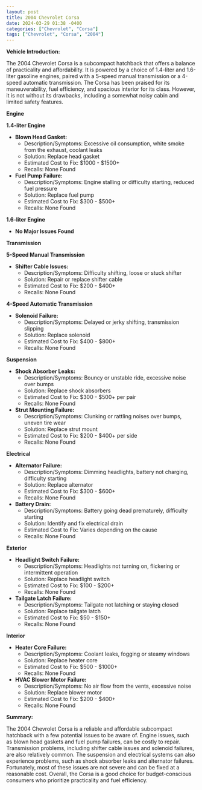 ```yaml
---
layout: post
title: 2004 Chevrolet Corsa
date: 2024-03-29 01:38 -0400
categories: ["Chevrolet", "Corsa"]
tags: ["Chevrolet", "Corsa", "2004"]
---
```

**Vehicle Introduction:**

The 2004 Chevrolet Corsa is a subcompact hatchback that offers a balance of practicality and affordability. It is powered by a choice of 1.4-liter and 1.6-liter gasoline engines, paired with a 5-speed manual transmission or a 4-speed automatic transmission. The Corsa has been praised for its maneuverability, fuel efficiency, and spacious interior for its class. However, it is not without its drawbacks, including a somewhat noisy cabin and limited safety features.

**Engine**

**1.4-liter Engine**

* **Blown Head Gasket:**
    * Description/Symptoms: Excessive oil consumption, white smoke from the exhaust, coolant leaks
    * Solution: Replace head gasket
    * Estimated Cost to Fix: $1000 - $1500+
    * Recalls: None Found
* **Fuel Pump Failure:**
    * Description/Symptoms: Engine stalling or difficulty starting, reduced fuel pressure
    * Solution: Replace fuel pump
    * Estimated Cost to Fix: $300 - $500+
    * Recalls: None Found

**1.6-liter Engine**

* **No Major Issues Found**

**Transmission**

**5-Speed Manual Transmission**

* **Shifter Cable Issues:**
    * Description/Symptoms: Difficulty shifting, loose or stuck shifter
    * Solution: Repair or replace shifter cable
    * Estimated Cost to Fix: $200 - $400+
    * Recalls: None Found

**4-Speed Automatic Transmission**

* **Solenoid Failure:**
    * Description/Symptoms: Delayed or jerky shifting, transmission slipping
    * Solution: Replace solenoid
    * Estimated Cost to Fix: $400 - $800+
    * Recalls: None Found

**Suspension**

* **Shock Absorber Leaks:**
    * Description/Symptoms: Bouncy or unstable ride, excessive noise over bumps
    * Solution: Replace shock absorbers
    * Estimated Cost to Fix: $300 - $500+ per pair
    * Recalls: None Found
* **Strut Mounting Failure:**
    * Description/Symptoms: Clunking or rattling noises over bumps, uneven tire wear
    * Solution: Replace strut mount
    * Estimated Cost to Fix: $200 - $400+ per side
    * Recalls: None Found

**Electrical**

* **Alternator Failure:**
    * Description/Symptoms: Dimming headlights, battery not charging, difficulty starting
    * Solution: Replace alternator
    * Estimated Cost to Fix: $300 - $600+
    * Recalls: None Found
* **Battery Drain:**
    * Description/Symptoms: Battery going dead prematurely, difficulty starting
    * Solution: Identify and fix electrical drain
    * Estimated Cost to Fix: Varies depending on the cause
    * Recalls: None Found

**Exterior**

* **Headlight Switch Failure:**
    * Description/Symptoms: Headlights not turning on, flickering or intermittent operation
    * Solution: Replace headlight switch
    * Estimated Cost to Fix: $100 - $200+
    * Recalls: None Found
* **Tailgate Latch Failure:**
    * Description/Symptoms: Tailgate not latching or staying closed
    * Solution: Replace tailgate latch
    * Estimated Cost to Fix: $50 - $150+
    * Recalls: None Found

**Interior**

* **Heater Core Failure:**
    * Description/Symptoms: Coolant leaks, fogging or steamy windows
    * Solution: Replace heater core
    * Estimated Cost to Fix: $500 - $1000+
    * Recalls: None Found
* **HVAC Blower Motor Failure:**
    * Description/Symptoms: No air flow from the vents, excessive noise
    * Solution: Replace blower motor
    * Estimated Cost to Fix: $200 - $400+
    * Recalls: None Found

**Summary:**

The 2004 Chevrolet Corsa is a reliable and affordable subcompact hatchback with a few potential issues to be aware of. Engine issues, such as blown head gaskets and fuel pump failures, can be costly to repair. Transmission problems, including shifter cable issues and solenoid failures, are also relatively common. The suspension and electrical systems can also experience problems, such as shock absorber leaks and alternator failures. Fortunately, most of these issues are not severe and can be fixed at a reasonable cost. Overall, the Corsa is a good choice for budget-conscious consumers who prioritize practicality and fuel efficiency.
